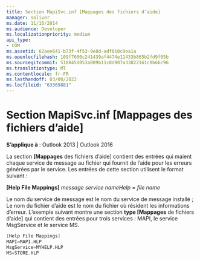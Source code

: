 ```yaml
---
title: Section MapiSvc.inf [Mappages des fichiers d’aide]
manager: soliver
ms.date: 11/16/2014
ms.audience: Developer
ms.localizationpriority: medium
api_type:
- COM
ms.assetid: 62aee641-b73f-4f53-9e8d-adf010c9ea1a
ms.openlocfilehash: 109f7600c241439af4474e11433b865b2fd9f05b
ms.sourcegitcommit: 518845d053a009b11c8d907a33822161c0b6bc96
ms.translationtype: MT
ms.contentlocale: fr-FR
ms.lasthandoff: 03/08/2022
ms.locfileid: "63369881"
---
```

# <a name="mapisvcinf-help-file-mappings-section"></a>Section MapiSvc.inf [Mappages des fichiers d’aide]

  
  
**S’applique à** : Outlook 2013 | Outlook 2016 
  
La section **[Mappages** des fichiers d’aide] contient des entrées qui maient chaque service de message au fichier qui fournit de l’aide pour les erreurs générées par le service. Les entrées de cette section utilisent le format suivant : 
  
 **[Help File Mappings]** _message service nameHelp_ =   _file name_
  
Le nom du service de message est le nom du service de message installé ; Le nom du fichier d’aide est le nom du fichier où résident les informations d’erreur. L’exemple suivant montre une section **type [Mappages** de fichiers d’aide] qui contient des entrées pour trois services : MAPI, le service MsgService et le service MS. 
  
```cpp
[Help File Mappings]
MAPI=MAPI.HLP
MsgService=MYHELP.HLP
MS=STORE.HLP

```


